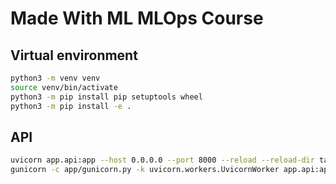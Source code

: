 # Made With ML MLOps Course

## Virtual environment

```bash
python3 -m venv venv
source venv/bin/activate
python3 -m pip install pip setuptools wheel
python3 -m pip install -e .
```

## API

```bash
uvicorn app.api:app --host 0.0.0.0 --port 8000 --reload --reload-dir tagifai --reload-dir app  # dev
gunicorn -c app/gunicorn.py -k uvicorn.workers.UvicornWorker app.api:app  # prod
```
